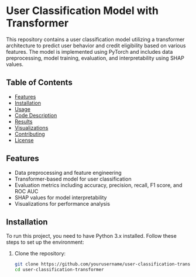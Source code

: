 # User Classification Model with Transformer

This repository contains a user classification model utilizing a transformer architecture to predict user behavior and credit eligibility based on various features. The model is implemented using PyTorch and includes data preprocessing, model training, evaluation, and interpretability using SHAP values.

## Table of Contents

- [Features](#features)
- [Installation](#installation)
- [Usage](#usage)
- [Code Description](#code-description)
- [Results](#results)
- [Visualizations](#visualizations)
- [Contributing](#contributing)
- [License](#license)

## Features

- Data preprocessing and feature engineering
- Transformer-based model for user classification
- Evaluation metrics including accuracy, precision, recall, F1 score, and ROC AUC
- SHAP values for model interpretability
- Visualizations for performance analysis

## Installation

To run this project, you need to have Python 3.x installed. Follow these steps to set up the environment:

1. Clone the repository:
   ```bash
   git clone https://github.com/yourusername/user-classification-transformer.git
   cd user-classification-transformer
